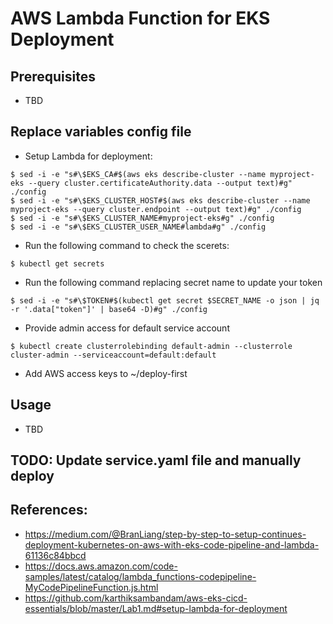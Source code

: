 # AWS Lambda Function for EKS Deployment

## Prerequisites
- TBD

## Replace variables config file
- Setup Lambda for deployment:
```
$ sed -i -e "s#\$EKS_CA#$(aws eks describe-cluster --name myproject-eks --query cluster.certificateAuthority.data --output text)#g" ./config
$ sed -i -e "s#\$EKS_CLUSTER_HOST#$(aws eks describe-cluster --name myproject-eks --query cluster.endpoint --output text)#g" ./config
$ sed -i -e "s#\$EKS_CLUSTER_NAME#myproject-eks#g" ./config
$ sed -i -e "s#\$EKS_CLUSTER_USER_NAME#lambda#g" ./config
```

- Run the following command to check the scerets:
```
$ kubectl get secrets
```

- Run the following command replacing secret name to update your token
```
$ sed -i -e "s#\$TOKEN#$(kubectl get secret $SECRET_NAME -o json | jq -r '.data["token"]' | base64 -D)#g" ./config
```

- Provide admin access for default service account
```
$ kubectl create clusterrolebinding default-admin --clusterrole cluster-admin --serviceaccount=default:default
```

- Add AWS access keys to ~/deploy-first

## Usage
- TBD

## TODO: Update service.yaml file and manually deploy

## References:
- https://medium.com/@BranLiang/step-by-step-to-setup-continues-deployment-kubernetes-on-aws-with-eks-code-pipeline-and-lambda-61136c84bbcd
- https://docs.aws.amazon.com/code-samples/latest/catalog/lambda_functions-codepipeline-MyCodePipelineFunction.js.html
- https://github.com/karthiksambandam/aws-eks-cicd-essentials/blob/master/Lab1.md#setup-lambda-for-deployment
